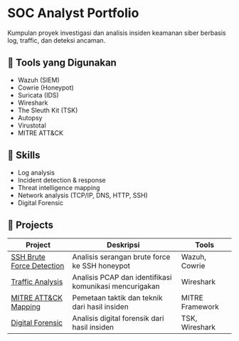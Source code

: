 # SOC Analyst Portfolio

Kumpulan proyek investigasi dan analisis insiden keamanan siber berbasis log, traffic, dan deteksi ancaman.

## 🔧 Tools yang Digunakan
- Wazuh (SIEM)
- Cowrie (Honeypot)
- Suricata (IDS)
- Wireshark
- The Sleuth Kit (TSK)
- Autopsy
- Virustotal
- MITRE ATT&CK

## 🧠 Skills
- Log analysis
- Incident detection & response
- Threat intelligence mapping
- Network analysis (TCP/IP, DNS, HTTP, SSH)
- Digital Forensic

## 📂 Projects
| Project | Deskripsi | Tools |
|----------|------------|--------|
| [SSH Brute Force Detection](01-wazuh-cowrie-bruteforce/report.md) | Analisis serangan brute force ke SSH honeypot | Wazuh, Cowrie |
| [Traffic Analysis](02-wireshark-traffic-analysis/report.md) | Analisis PCAP dan identifikasi komunikasi mencurigakan | Wireshark |
| [MITRE ATT&CK Mapping](03-mitre-attack-mapping/report.md) | Pemetaan taktik dan teknik dari hasil insiden | MITRE Framework |
| [Digital Forensic](04-digital-forensic/readme.md) | Analisis digital forensik dari hasil insiden | TSK, Wireshark | 
